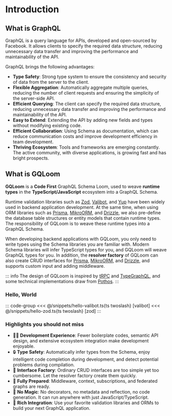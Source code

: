 # Introduction

## What is GraphQL

GraphQL is a query language for APIs, developed and open-sourced by Facebook. It allows clients to specify the required data structure, reducing unnecessary data transfer and improving the performance and maintainability of the API.

GraphQL brings the following advantages:

- **Type Safety**: Strong type system to ensure the consistency and security of data from the server to the client.
- **Flexible Aggregation**: Automatically aggregate multiple queries, reducing the number of client requests and ensuring the simplicity of the server-side API.
- **Efficient Querying**: The client can specify the required data structure, reducing unnecessary data transfer and improving the performance and maintainability of the API.
- **Easy to Extend**: Extending the API by adding new fields and types without modifying existing code.
- **Efficient Collaboration**: Using Schema as documentation, which can reduce communication costs and improve development efficiency in team development.
- **Thriving Ecosystem**: Tools and frameworks are emerging constantly. The active community, with diverse applications, is growing fast and has bright prospects.

## What is GQLoom

**GQLoom** is a **Code First** GraphQL Schema Loom, used to weave **runtime types** in the **TypeScript/JavaScript** ecosystem into a GraphQL Schema.

Runtime validation libraries such as [Zod](https://zod.dev/), [Valibot](https://valibot.dev/), and [Yup](https://github.com/jquense/yup) have been widely used in backend application development. At the same time, when using ORM libraries such as [Prisma](https://www.prisma.io/), [MikroORM](https://mikro-orm.io/), and [Drizzle](https://orm.drizzle.team/), we also pre-define the database table structures or entity models that contain runtime types.
The responsibility of GQLoom is to weave these runtime types into a GraphQL Schema.

When developing backend applications with GQLoom, you only need to write types using the Schema libraries you are familiar with. Modern Schema libraries will infer TypeScript types for you, and GQLoom will weave GraphQL types for you.
In addition, the **resolver factory** of GQLoom can also create CRUD interfaces for [Prisma](./schema/prisma.md#resolver-factory), [MikroORM](./schema/mikro-orm.md#resolver-factory), and [Drizzle](./schema/drizzle.md#resolver-factory), and supports custom input and adding middleware.

::: info
The design of GQLoom is inspired by [tRPC](https://trpc.io/) and [TypeGraphQL](https://typegraphql.com/), and some technical implementations draw from [Pothos](https://pothos-graphql.dev/).
:::

### Hello, World

::: code-group
<<< @/snippets/hello-valibot.ts{ts twoslash} [valibot]
<<< @/snippets/hello-zod.ts{ts twoslash} [zod]
:::

### Highlights you should not miss

- 🧑‍💻 **Development Experience**: Fewer boilerplate codes, semantic API design, and extensive ecosystem integration make development enjoyable.
- 🔒 **Type Safety**: Automatically infer types from the Schema, enjoy intelligent code completion during development, and detect potential problems during compilation.
- 🎯 **Interface Factory**: Ordinary CRUD interfaces are too simple yet too cumbersome. Let the resolver factory create them quickly.
- 🔋 **Fully Prepared**: Middleware, context, subscriptions, and federated graphs are ready.
- 🔮 **No Magic**: No decorators, no metadata and reflection, no code generation. It can run anywhere with just JavaScript/TypeScript.
- 🧩 **Rich Integration**: Use your favorite validation libraries and ORMs to build your next GraphQL application.